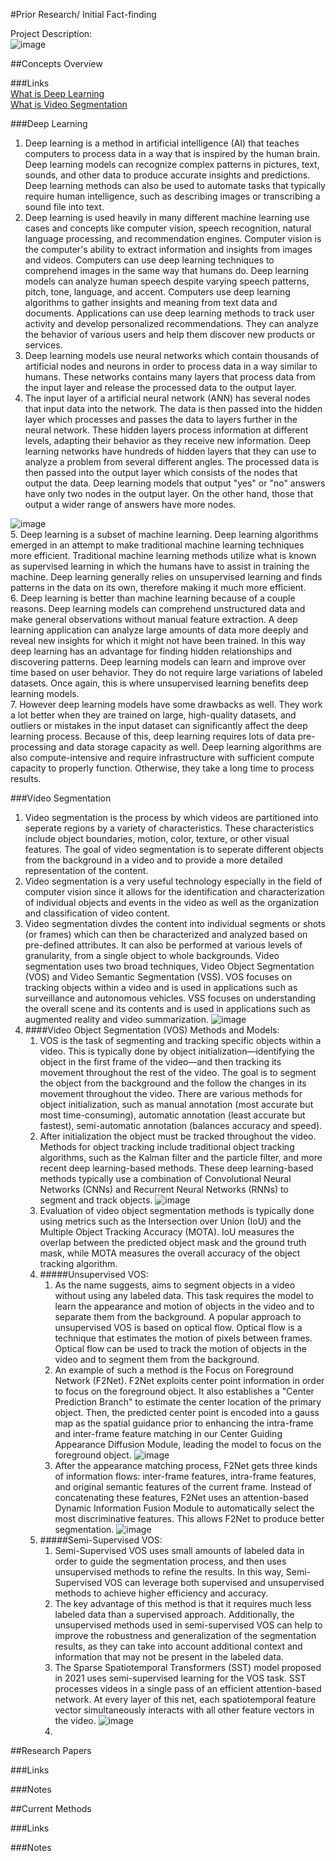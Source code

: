 #Prior Research/ Initial Fact-finding

Project Description:                                                                                                                                                              
![image](https://github.com/agoel11/KEYS2023/assets/81878922/77e2dfbd-7cde-4ee9-9cde-72bf51fa559a)

##Concepts Overview

###Links                                                                                                                                                                                                              
[What is Deep Learning](https://aws.amazon.com/what-is/deep-learning/#:~:text=Deep%20learning%20is%20a%20method,produce%20accurate%20insights%20and%20predictions.)                                             
[What is Video Segmentation](https://www.v7labs.com/blog/video-segmentation-guide)

###Deep Learning
1. Deep learning is a method in artificial intelligence (AI) that teaches computers to process data in a way that is inspired by the human brain. Deep learning models can recognize complex patterns in pictures, text, sounds, and other data to produce accurate insights and predictions. Deep learning methods can also be used to automate tasks that typically require human intelligence, such as describing images or transcribing a sound file into text.
2. Deep learning is used heavily in many different machine learning use cases and concepts like computer vision, speech recognition, natural language processing, and recommendation engines. Computer vision is the computer's ability to extract information and insights from images and videos. Computers can use deep learning techniques to comprehend images in the same way that humans do. Deep learning models can analyze human speech despite varying speech patterns, pitch, tone, language, and accent. Computers use deep learning algorithms to gather insights and meaning from text data and documents. Applications can use deep learning methods to track user activity and develop personalized recommendations. They can analyze the behavior of various users and help them discover new products or services.
3. Deep learning models use neural networks which contain thousands of artificial nodes and neurons in order to process data in a way similar to humans. These networks contains many layers that process data from the input layer and release the processed data to the output layer.
4. The input layer of a artificial neural network (ANN) has several nodes that input data into the network. The data is then passed into the hidden layer which processes and passes the data to layers further in the neural network. These hidden layers process information at different levels, adapting their behavior as they receive new information. Deep learning networks have hundreds of hidden layers that they can use to analyze a problem from several different angles. The processed data is then passed into the output layer which consists of the nodes that output the data. Deep learning models that output "yes" or "no" answers have only two nodes in the output layer. On the other hand, those that output a wider range of answers have more nodes.

![image](https://github.com/agoel11/KEYS2023/assets/81878922/0eb15ca0-d355-4476-9a2c-0d0b3f9db981)                                                                                                      
5. Deep learning is a subset of machine learning. Deep learning algorithms emerged in an attempt to make traditional machine learning techniques more efficient. Traditional machine learning methods utilize what is known as supervised learning in which the humans have to assist in training the machine. Deep learning generally relies on unsupervised learning and finds patterns in the data on its own, therefore making it much more efficient.                                                                                                                                                                                                              
6. Deep learning is better than machine learning because of a couple reasons. Deep learning models can comprehend unstructured data and make general observations without manual feature extraction. A deep learning application can analyze large amounts of data more deeply and reveal new insights for which it might not have been trained. In this way deep learning has an advantage for finding hidden relationships and discovering patterns. Deep learning models can learn and improve over time based on user behavior. They do not require large variations of labeled datasets. Once again, this is where unsupervised learning benefits deep learning models.                                                                                                                                                                                                                    
7. However deep learning models have some drawbacks as well. They work a lot better when they are trained on large, high-quality datasets, and outliers or mistakes in the input dataset can significantly affect the deep learning process. Because of this, deep learning requires lots of data pre-processing and data storage capacity as well. Deep learning algorithms are also compute-intensive and require infrastructure with sufficient compute capacity to properly function. Otherwise, they take a long time to process results.

###Video Segmentation
1. Video segmentation is the process by which videos are partitioned into seperate regions by a variety of characteristics. These characteristics include object boundaries, motion, color, texture, or other visual features. The goal of video segmentation is to seperate different objects from the background in a video and to provide a more detailed representation of the content.
2. Video segmentation is a very useful technology especially in the field of computer vision since it allows for the identification and characterization of individual objects and events in the video as well as the organization and classification of video content.
3. Video segmentation divdes the content into individual segments or shots (or frames) which can then be characterized and analyzed based on pre-defined attributes. It can also be performed at various levels of granularity, from a single object to whole backgrounds. Video segmentation uses two broad techniques, Video Object Segmentation (VOS) and Video Semantic Segmentation (VSS). VOS focuses on tracking objects within a video and is used in applications such as surveillance and autonomous vehicles. VSS focuses on understanding the overall scene and its contents and is used in applications such as augmented reality and video summarization.
![image](https://github.com/agoel11/KEYS2023/assets/81878922/56aa86e5-1246-47c6-9f19-80e836763085)
4. ####Video Object Segmentation (VOS) Methods and Models:
    1. VOS is the task of segmenting and tracking specific objects within a video. This is typically done by object initialization—identifying the object in the first frame of the video—and then tracking its movement           throughout the rest of the video. The goal is to segment the object from the background and the follow the changes in its movement throughout the video. There are various methods for object initialization, such as       manual annotation (most accurate but most time-consuming), automatic annotation (least accurate but fastest), semi-automatic annotation (balances accuracy and speed).
    2. After initialization the object must be tracked throughout the video. Methods for object tracking include traditional object tracking algorithms, such as the Kalman filter and the particle filter, and more recent       deep learning-based methods. These deep learning-based methods typically use a combination of Convolutional Neural Networks (CNNs) and Recurrent Neural Networks (RNNs) to segment and track objects.
    ![image](https://github.com/agoel11/KEYS2023/assets/81878922/6ab7da13-711a-44bd-9205-4af9539c7e22)
    3. Evaluation of video object segmentation methods is typically done using metrics such as the Intersection over Union (IoU) and the Multiple Object Tracking Accuracy (MOTA). IoU measures the overlap between the           predicted object mask and the ground truth mask, while MOTA measures the overall accuracy of the object tracking algorithm.
    4. #####Unsupervised VOS:
        1. As the name suggests, aims to segment objects in a video without using any labeled data. This task requires the model to learn the appearance and motion of objects in the video and to separate them from the           background. A popular approach to unsupervised VOS is based on optical flow. Optical flow is a technique that estimates the motion of pixels between frames. Optical flow can be used to track the motion of objects         in the video and to segment them from the background.
        2. An example of such a method is the Focus on Foreground Network (F2Net). F2Net exploits center point information in order to focus on the foreground object. It also establishes a "Center Prediction Branch" to           estimate the center location of the primary object. Then, the predicted center point is encoded into a gauss map as the spatial guidance prior to enhancing the intra-frame and inter-frame feature matching in our         Center Guiding Appearance Diffusion Module, leading the model to focus on the foreground object.
        ![image](https://github.com/agoel11/KEYS2023/assets/81878922/8d5c4715-fd77-4e53-9d3c-49fa5edc14ee)
        3. After the appearance matching process, F2Net gets three kinds of information flows: inter-frame features, intra-frame features, and original semantic features of the current frame. Instead of concatenating             these features, F2Net uses an attention-based Dynamic Information Fusion Module to automatically select the most discriminative features. This allows F2Net to produce better segmentation. 
        ![image](https://github.com/agoel11/KEYS2023/assets/81878922/3186b024-99f1-4a1e-98e7-a55a9c2265be)
    5. #####Semi-Supervised VOS:
        1. Semi-Supervised VOS uses small amounts of labeled data in order to guide the segmentation process, and then uses unsupervised methods to refine the results. In this way, Semi-Supervised VOS can leverage both           supervised and unsupervised methods to achieve higher efficiency and accuracy.
        2. The key advantage of this method is that it requires much less labeled data than a supervised approach. Additionally, the unsupervised methods used in semi-supervised VOS can help to improve the robustness and         generalization of the segmentation results, as they can take into account additional context and information that may not be present in the labeled data.
        3. The Sparse Spatiotemporal Transformers (SST) model proposed in 2021 uses semi-supervised learning for the VOS task. SST processes videos in a single pass of an efficient attention-based network. At every layer         of this net, each spatiotemporal feature vector simultaneously interacts with all other feature vectors in the video.
        ![image](https://github.com/agoel11/KEYS2023/assets/81878922/a4819d60-2d9b-488a-9471-f1392219b03e)
        4. 
    
##Research Papers

###Links

###Notes

##Current Methods

###Links

###Notes
